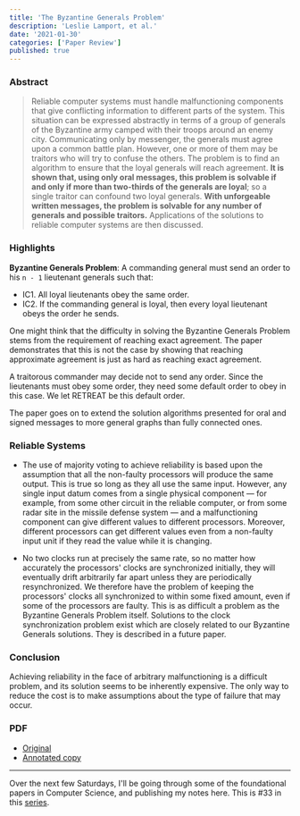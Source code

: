 ```yaml
---
title: 'The Byzantine Generals Problem'
description: 'Leslie Lamport, et al.'
date: '2021-01-30'
categories: ['Paper Review']
published: true
---
```


### Abstract

> Reliable computer systems must handle malfunctioning components that give conflicting information to different parts of the system. This situation can be expressed abstractly in terms of a group of generals of the Byzantine army camped with their troops around an enemy city. Communicating only by messenger, the generals must agree upon a common battle plan. However, one or more of them may be traitors who will try to confuse the others. The problem is to find an algorithm to ensure that the loyal generals will reach agreement. **It is shown that, using only oral messages, this problem is solvable if and only if more than two-thirds of the generals are loyal**; so a single traitor can confound two loyal generals. **With unforgeable written messages, the problem is solvable for any number of generals and possible traitors.** Applications of the solutions to reliable computer systems are then discussed.

### Highlights

**Byzantine Generals Problem**: A commanding general must send an order to his `n - 1` lieutenant generals such that:
- IC1. All loyal lieutenants obey the same order.
- IC2. If the commanding general is loyal, then every loyal lieutenant obeys the order he sends.

One might think that the difficulty in solving the Byzantine Generals Problem stems from the requirement of reaching exact agreement. The paper demonstrates that this is not the case by showing that reaching approximate agreement is just as hard as reaching exact agreement.

A traitorous commander may decide not to send any order. Since the lieutenants must obey some order, they need some default order to obey in this case. We let RETREAT be this default order.

The paper goes on to extend the solution algorithms presented for oral and signed messages to more general graphs than fully connected ones.

### Reliable Systems

- The use of majority voting to achieve reliability is based upon the assumption that all the non-faulty processors will produce the same output. This is true so long as they all use the same input. However, any single input datum comes from a single physical component — for example, from some other circuit in the reliable computer, or from some radar site in the missile defense system — and a malfunctioning component can give different values to different processors. Moreover, different processors can get different values even from a non-faulty input unit if they read the value while it is changing.

- No two clocks run at precisely the same rate, so no matter how accurately the processors' clocks are synchronized initially, they will eventually drift arbitrarily far apart unless they are periodically resynchronized. We therefore have the problem of keeping the processors' clocks all synchronized to within some fixed amount, even if some of the processors are faulty. This is as difficult a problem as the Byzantine Generals Problem itself. Solutions to the clock synchronization problem exist which are closely related to our Byzantine Generals solutions. They is described in a future paper.

### Conclusion

Achieving reliability in the face of arbitrary malfunctioning is a difficult problem, and its solution seems to be inherently expensive. The only way to reduce the cost is to make assumptions about the type of failure that may occur.

### PDF

* [Original](https://people.eecs.berkeley.edu/~luca/cs174/byzantine.pdf)
* [Annotated copy](./byzantine-annotated.pdf)

---
Over the next few Saturdays, I'll be going through some of the foundational papers in Computer Science, and publishing my notes here. This is #33 in this [series](https://anantjain.dev/#paper-reviews).

